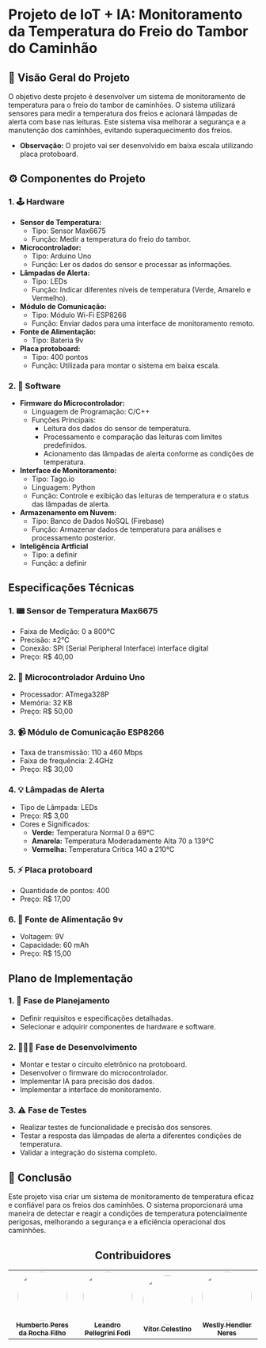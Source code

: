 # Projeto de IoT + IA: Monitoramento da Temperatura do Freio do Tambor do Caminhão

## 📄 Visão Geral do Projeto

O objetivo deste projeto é desenvolver um sistema de monitoramento de temperatura para o freio do tambor de caminhões. O sistema utilizará sensores para medir a temperatura dos freios e acionará lâmpadas de alerta com base nas leituras. Este sistema visa melhorar a segurança e a manutenção dos caminhões, evitando superaquecimento dos freios.

- **Observação:** O projeto vai ser desenvolvido em baixa escala utilizando placa protoboard.

## ⚙️ Componentes do Projeto 

### 1. 🕹️ **Hardware**
   - **Sensor de Temperatura:** 
     - Tipo: Sensor Max6675 
     - Função: Medir a temperatura do freio do tambor.
   - **Microcontrolador:**
     - Tipo: Arduino Uno
     - Função: Ler os dados do sensor e processar as informações.
   - **Lâmpadas de Alerta:**
     - Tipo: LEDs
     - Função: Indicar diferentes níveis de temperatura (Verde, Amarelo e Vermelho).
   - **Módulo de Comunicação:**
     - Tipo: Módulo Wi-Fi ESP8266
     - Função: Enviar dados para uma interface de monitoramento remoto.
   - **Fonte de Alimentação:**
     - Tipo: Bateria 9v
   - **Placa protoboard:**
     - Tipo: 400 pontos
     - Função: Utilizada para montar o sistema em baixa escala.
     
### 2. 🤖 **Software**
   - **Firmware do Microcontrolador:**
     - Linguagem de Programação: C/C++
     - Funções Principais:
       - Leitura dos dados do sensor de temperatura.
       - Processamento e comparação das leituras com limites predefinidos.
       - Acionamento das lâmpadas de alerta conforme as condições de temperatura.
   - **Interface de Monitoramento:**
     - Tipo: Tago.io
     - Linguagem: Python
     - Função: Controle e exibição das leituras de temperatura e o status das lâmpadas de alerta.
   - **Armazenamento em Nuvem:**
     - Tipo: Banco de Dados NoSQL (Firebase)
     - Função: Armazenar dados de temperatura para análises e processamento posterior.
   - **Inteligência Artficial**
     - Tipo: a definir
     - Função: a definir    

## Especificações Técnicas

### 1. 📟 **Sensor de Temperatura Max6675**
   - Faixa de Medição: 0 a 800°C
   - Precisão: ±2°C
   - Conexão: SPI (Serial Peripheral Interface) interface digital
   - Preço: R$ 40,00

### 2. 🔑 **Microcontrolador Arduino Uno**
   - Processador: ATmega328P
   - Memória: 32 KB
   - Preço: R$ 50,00

### 3. 📹 **Módulo de Comunicação ESP8266**
   - Taxa de transmissão: 110 a 460 Mbps
   - Faixa de frequência: 2.4GHz
   - Preço: R$ 30,00

### 4. 💡 **Lâmpadas de Alerta**
   - Tipo de Lâmpada: LEDs
   - Preço: R$ 3,00
   - Cores e Significados:
     - **Verde:** Temperatura Normal 0 a 69°C
     - **Amarela:** Temperatura Moderadamente Alta 70 a 139°C
     - **Vermelha:** Temperatura Crítica 140 a 210°C

### 5. ⚡ **Placa protoboard**
   - Quantidade de pontos: 400
   - Preço: R$ 17,00

### 6. 🔋 **Fonte de Alimentação 9v**
   - Voltagem: 9V
   - Capacidade: 60 mAh
   - Preço: R$ 15,00
   

## Plano de Implementação

### 1. 📝 **Fase de Planejamento**
   - Definir requisitos e especificações detalhadas.
   - Selecionar e adquirir componentes de hardware e software.

### 2. 👨🏻‍💻 **Fase de Desenvolvimento**
   - Montar e testar o circuito eletrônico na protoboard.
   - Desenvolver o firmware do microcontrolador.
   - Implementar IA para precisão dos dados.
   - Implementar a interface de monitoramento.

### 3. ⚠️ **Fase de Testes**
   - Realizar testes de funcionalidade e precisão dos sensores.
   - Testar a resposta das lâmpadas de alerta a diferentes condições de temperatura.
   - Validar a integração do sistema completo.

## 🦾 Conclusão

Este projeto visa criar um sistema de monitoramento de temperatura eficaz e confiável para os freios dos caminhões. O sistema proporcionará uma maneira de detectar e reagir a condições de temperatura potencialmente perigosas, melhorando a segurança e a eficiência operacional dos caminhões.

<h2 align="center">Contribuidores</h2>
<table align="center">
  <tr>
    <td align="center"><a href="https://github.com/humberto-peres"><img style="border-radius: 50%;" src="https://avatars.githubusercontent.com/u/118866895?s=400&u=a12412e21705d58ab604be67c1e1431c80174b64&v=4" width="100px;" /><br /><sub><b>Humberto Peres da Rocha Filho</b></sub></a><br /><a href="https://github.com/humberto-peres" title="Humberto Peres da Rocha Filho"></a></td>
    <td align="center"><a href="https://github.com/Pellegr1n1"><img style="border-radius: 50%;" src="https://avatars.githubusercontent.com/u/119978954?v=4" width="100px;"/><br /><sub><b>Leandro Pellegrini Fodi</b></sub></a><br /><a href="https://github.com/Pellegr1n1" title="Leandro Pellegrini Fodi"></a></td>
    <td align="center"><a href="https://github.com/v0cs"><img style="border-radius: 50%;" src="https://avatars.githubusercontent.com/u/104214178?v=4" width="100px;"/><br /><sub><b>Vítor Celestino</b></sub></a><br /><a href="https://github.com/v0cs" title="Vítor Celestino"></a></td>
    <td align="center"><a href="https://github.com/WesllyHn"><img style="border-radius: 50%;" src="https://avatars.githubusercontent.com/u/117309594?v=4" width="100px;"/><br /><sub><b>Weslly Hendler Neres</b></sub></a><br /><a href=https://github.com/WesllyHn" title="Weslly Hendler Neres"></a></td>
  </tr>
</table>
